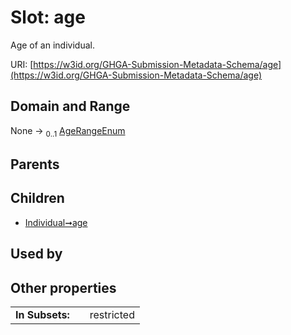
# Slot: age


Age of an individual.

URI: [https://w3id.org/GHGA-Submission-Metadata-Schema/age](https://w3id.org/GHGA-Submission-Metadata-Schema/age)


## Domain and Range

None &#8594;  <sub>0..1</sub> [AgeRangeEnum](AgeRangeEnum.md)

## Parents


## Children

 *  [Individual➞age](Individual_age.md)

## Used by


## Other properties

|  |  |  |
| --- | --- | --- |
| **In Subsets:** | | restricted |

